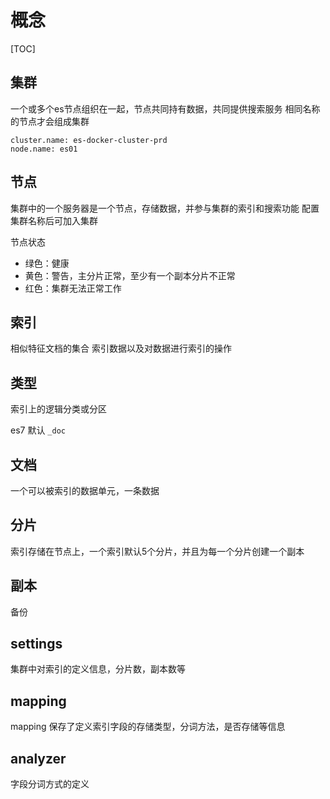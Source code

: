 # 概念

[TOC]

## 集群

一个或多个es节点组织在一起，节点共同持有数据，共同提供搜索服务
相同名称的节点才会组成集群

```text
cluster.name: es-docker-cluster-prd
node.name: es01
```

## 节点

集群中的一个服务器是一个节点，存储数据，并参与集群的索引和搜索功能
配置集群名称后可加入集群

节点状态

- 绿色：健康
- 黄色：警告，主分片正常，至少有一个副本分片不正常
- 红色：集群无法正常工作

## 索引

相似特征文档的集合
索引数据以及对数据进行索引的操作

## 类型

索引上的逻辑分类或分区

es7 默认 `_doc`

## 文档

一个可以被索引的数据单元，一条数据

## 分片

索引存储在节点上，一个索引默认5个分片，并且为每一个分片创建一个副本

## 副本

备份

## settings

集群中对索引的定义信息，分片数，副本数等

## mapping

mapping 保存了定义索引字段的存储类型，分词方法，是否存储等信息

## analyzer

字段分词方式的定义
